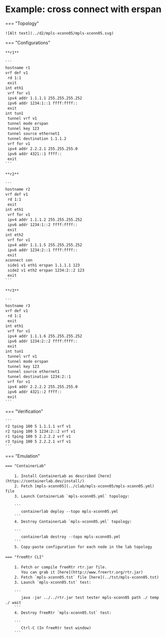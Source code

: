 # Example: cross connect with erspan

=== "Topology"

    ![Alt text](../d2/mpls-xconn05/mpls-xconn05.svg)

=== "Configurations"

    **r1**

    ```
    hostname r1
    vrf def v1
     rd 1:1
     exit
    int eth1
     vrf for v1
     ipv4 addr 1.1.1.1 255.255.255.252
     ipv6 addr 1234:1::1 ffff:ffff::
     exit
    int tun1
     tunnel vrf v1
     tunnel mode erspan
     tunnel key 123
     tunnel source ethernet1
     tunnel destination 1.1.1.2
     vrf for v1
     ipv4 addr 2.2.2.1 255.255.255.0
     ipv6 addr 4321::1 ffff::
     exit
    ```

    **r2**

    ```
    hostname r2
    vrf def v1
     rd 1:1
     exit
    int eth1
     vrf for v1
     ipv4 addr 1.1.1.2 255.255.255.252
     ipv6 addr 1234:1::2 ffff:ffff::
     exit
    int eth2
     vrf for v1
     ipv4 addr 1.1.1.5 255.255.255.252
     ipv6 addr 1234:2::1 ffff:ffff::
     exit
    xconnect con
     side1 v1 eth1 erspan 1.1.1.1 123
     side2 v1 eth2 erspan 1234:2::2 123
     exit
    ```

    **r3**

    ```
    hostname r3
    vrf def v1
     rd 1:1
     exit
    int eth1
     vrf for v1
     ipv4 addr 1.1.1.6 255.255.255.252
     ipv6 addr 1234:2::2 ffff:ffff::
     exit
    int tun1
     tunnel vrf v1
     tunnel mode erspan
     tunnel key 123
     tunnel source ethernet1
     tunnel destination 1234:2::1
     vrf for v1
     ipv4 addr 2.2.2.2 255.255.255.0
     ipv6 addr 4321::2 ffff::
     exit
    ```

=== "Verification"

    ```
    r2 tping 100 5 1.1.1.1 vrf v1
    r2 tping 100 5 1234:2::2 vrf v1
    r1 tping 100 5 2.2.2.2 vrf v1
    r3 tping 100 5 2.2.2.1 vrf v1
    ```

=== "Emulation"

    === "ContainerLab"

        1. Install ContainerLab as described [here](https://containerlab.dev/install/)  
        2. Fetch [mpls-xconn05](../clab/mpls-xconn05/mpls-xconn05.yml) file  
        3. Launch ContainerLab `mpls-xconn05.yml` topology:  

        ```
           containerlab deploy --topo mpls-xconn05.yml  
        ```
        4. Destroy ContainerLab `mpls-xconn05.yml` topology:  

        ```
           containerlab destroy --topo mpls-xconn05.yml  
        ```
        5. Copy-paste configuration for each node in the lab topology

    === "freeRtr CLI"

        1. Fetch or compile freeRtr rtr.jar file.  
           You can grab it [here](http://www.freertr.org/rtr.jar)  
        2. Fetch `mpls-xconn05.tst` file [here](../tst/mpls-xconn05.tst)  
        3. Launch `mpls-xconn05.tst` test:  

        ```
           java -jar ../../rtr.jar test tester mpls-xconn05 path ./ temp ./ wait
        ```
        4. Destroy freeRtr `mpls-xconn05.tst` test:  

        ```
           Ctrl-C (In freeRtr test window)
        ```

